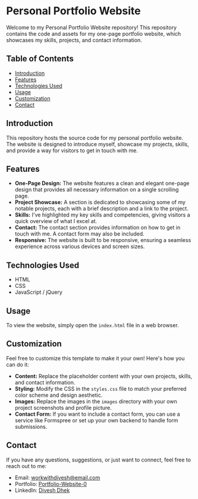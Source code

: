 # Personal Portfolio Website

Welcome to my Personal Portfolio Website repository! This repository contains the code and assets for my one-page portfolio website, which showcases my skills, projects, and contact information.

## Table of Contents

- [Introduction](#introduction)
- [Features](#features)
- [Technologies Used](#technologies-used)
- [Usage](#usage)
- [Customization](#customization)
- [Contact](#contact)

## Introduction

This repository hosts the source code for my personal portfolio website. The website is designed to introduce myself, showcase my projects, skills, and provide a way for visitors to get in touch with me.

## Features

- **One-Page Design:** The website features a clean and elegant one-page design that provides all necessary information on a single scrolling page.
- **Project Showcase:** A section is dedicated to showcasing some of my notable projects, each with a brief description and a link to the project.
- **Skills:** I've highlighted my key skills and competencies, giving visitors a quick overview of what I excel at.
- **Contact:** The contact section provides information on how to get in touch with me. A contact form may also be included.
- **Responsive:** The website is built to be responsive, ensuring a seamless experience across various devices and screen sizes.

## Technologies Used

- HTML
- CSS
- JavaScript / jQuery

## Usage

To view the website, simply open the `index.html` file in a web browser.

## Customization

Feel free to customize this template to make it your own! Here's how you can do it:

- **Content:** Replace the placeholder content with your own projects, skills, and contact information.
- **Styling:** Modify the CSS in the `styles.css` file to match your preferred color scheme and design aesthetic.
- **Images:** Replace the images in the `images` directory with your own project screenshots and profile picture.
- **Contact Form:** If you want to include a contact form, you can use a service like Formspree or set up your own backend to handle form submissions.

## Contact

If you have any questions, suggestions, or just want to connect, feel free to reach out to me:

- Email: workwithdivesh@email.com
- Portfolio: [Portfolio-Website-0](https://diveshnew.github.io/Portfolio-Website-0/)
- LinkedIn: [Divesh Dhek](https://www.linkedin.com/in/diveshdhek1/)

